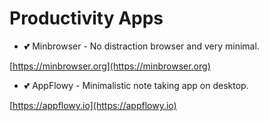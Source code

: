 # Productivity Apps

- :two_hearts: Minbrowser - No distraction browser and very minimal.

[https://minbrowser.org](https://minbrowser.org)

- :two_hearts: AppFlowy - Minimalistic note taking app on desktop.

[https://appflowy.io](https://appflowy.io)

